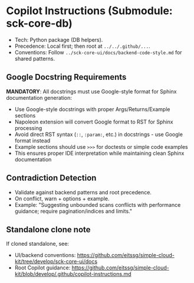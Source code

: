 # Copilot Instructions (Submodule: sck-core-db)

- Tech: Python package (DB helpers).
- Precedence: Local first; then root at `../../.github/...`.
- Conventions: Follow `../sck-core-ui/docs/backend-code-style.md` for shared patterns.

## Google Docstring Requirements
**MANDATORY**: All docstrings must use Google-style format for Sphinx documentation generation:
- Use Google-style docstrings with proper Args/Returns/Example sections
- Napoleon extension will convert Google format to RST for Sphinx processing
- Avoid direct RST syntax (`::`, `:param:`, etc.) in docstrings - use Google format instead
- Example sections should use `>>>` for doctests or simple code examples
- This ensures proper IDE interpretation while maintaining clean Sphinx documentation

## Contradiction Detection
- Validate against backend patterns and root precedence.
- On conflict, warn + options + example.
- Example: "Suggesting unbounded scans conflicts with performance guidance; require pagination/indices and limits."

## Standalone clone note
If cloned standalone, see:
- UI/backend conventions: https://github.com/eitssg/simple-cloud-kit/tree/develop/sck-core-ui/docs
- Root Copilot guidance: https://github.com/eitssg/simple-cloud-kit/blob/develop/.github/copilot-instructions.md
 

